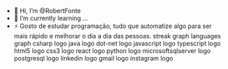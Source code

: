 - 👋 Hi, I’m @RobertFonte
- 🌱 I’m currently learning ...
- ⚡ Gosto de estudar programação, tudo que automatize algo para ser mais rápido e melhorar o dia a dia das pessoas.
streak graph languages graph
csharp logo  java logo  dot-net logo  javascript logo  typescript logo  html5 logo  css3 logo  react logo  python logo  microsoftsqlserver logo  postgresql logo
linkedin logo gmail logo instagram logo

<!---
RobertFonte/RobertFonte is a ✨ special ✨ repository because its `README.md` (this file) appears on your GitHub profile.
You can click the Preview link to take a look at your changes.
--->
